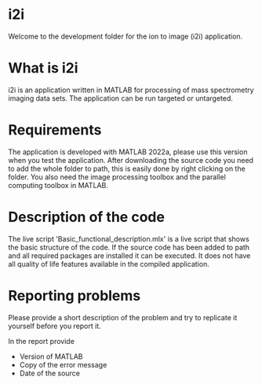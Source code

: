 # i2i
Welcome to the development folder for the ion to image (i2i) application.

# What is i2i

i2i is an application written in MATLAB for processing of mass spectrometry imaging data sets. The application
can be run targeted or untargeted.

# Requirements

The application is developed with MATLAB 2022a, please use this version when you test the application.
After downloading the source code you need to add the whole folder to path, this is easily done by right clicking on the folder.
You also need the image processing toolbox and the parallel computing toolbox in MATLAB. 

# Description of the code

The live script 'Basic_functional_description.mlx' is a live script that shows the basic structure of the code. If the source code has been added to path
and all required packages are installed it can be executed. It does not have all quality of life features available in the compiled application.

# Reporting problems

Please provide a short description of the problem and try to replicate it yourself before you report it.

In the report provide
* Version of MATLAB
* Copy of the error message
* Date of the source

